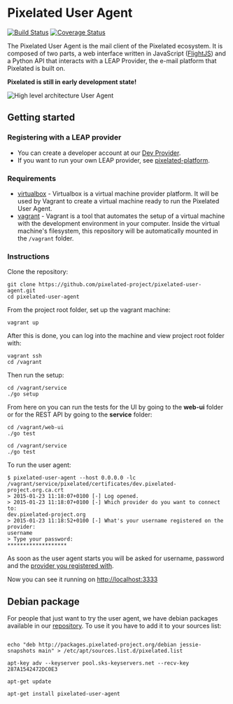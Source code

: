 Pixelated User Agent
====================

[![Build Status](https://snap-ci.com/pixelated/pixelated-user-agent/branch/master/build_image)](https://snap-ci.com/pixelated/pixelated-user-agent/branch/master) [
![Coverage Status](https://coveralls.io/repos/pixelated/pixelated-user-agent/badge.svg?branch=master)](https://coveralls.io/r/pixelated/pixelated-user-agent?branch=master)

The Pixelated User Agent is the mail client of the Pixelated ecosystem. It is composed of two parts, a web interface written in JavaScript ([FlightJS](https://flightjs.github.io/)) and a Python API that interacts with a LEAP Provider, the e-mail platform that Pixelated is built on.

**Pixelated is still in early development state!**

![High level architecture User Agent](https://pixelated-project.org/assets/images/pixelated-user-agent.png)



## Getting started

### Registering with a LEAP provider
  * You can create a developer account at our [Dev Provider](https://dev.pixelated-project.org/).
  * If you want to run your own LEAP provider, see [pixelated-platform](https://github.com/pixelated-project/pixelated-platform).

### Requirements

  * [virtualbox](https://www.virtualbox.org/wiki/Downloads) - Virtualbox is a virtual machine provider platform. It will be used by Vagrant to create a virtual machine ready to run the Pixelated User Agent.
  * [vagrant](https://www.vagrantup.com/downloads.html) - Vagrant is a tool that automates the setup of a virtual machine with the development environment in your computer. Inside the virtual machine's filesystem, this repository will be automatically mounted in the `/vagrant` folder.

### Instructions

Clone the repository:

    git clone https://github.com/pixelated-project/pixelated-user-agent.git
    cd pixelated-user-agent

From the project root folder, set up the vagrant machine:

    vagrant up

After this is done, you can log into the machine and view project root folder with:

    vagrant ssh
    cd /vagrant

Then run the setup:

    cd /vagrant/service
    ./go setup

From here on you can run the tests for the UI by going to the **web-ui** folder or for the REST API by going to the **service** folder:

    cd /vagrant/web-ui
    ./go test

    cd /vagrant/service
    ./go test

To run the user agent:

```
$ pixelated-user-agent --host 0.0.0.0 -lc /vagrant/service/pixelated/certificates/dev.pixelated-project.org.ca.crt
> 2015-01-23 11:18:07+0100 [-] Log opened.
> 2015-01-23 11:18:07+0100 [-] Which provider do you want to connect to:
dev.pixelated-project.org
> 2015-01-23 11:18:52+0100 [-] What's your username registered on the provider:
username
> Type your password:
*******************
```

As soon as the user agent starts you will be asked for username, password and the [provider you registered with](https://github.com/pixelated-project/pixelated-user-agent/blob/master/README.md#registering-with-a-provider).

Now you can see it running on [http://localhost:3333](http://localhost:3333)

## Debian package

For people that just want to try the user agent, we have debian packages available in our [repository](http://packages.pixelated-project.org/debian/). To use it you have to add it to your sources list:

```shell

echo "deb http://packages.pixelated-project.org/debian jessie-snapshots main" > /etc/apt/sources.list.d/pixelated.list

apt-key adv --keyserver pool.sks-keyservers.net --recv-key 287A1542472DC0E3

apt-get update

apt-get install pixelated-user-agent
```
